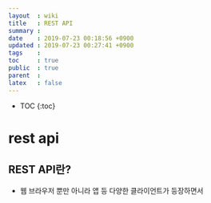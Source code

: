```yaml
---
layout  : wiki
title   : REST API
summary : 
date    : 2019-07-23 00:18:56 +0900
updated : 2019-07-23 00:27:41 +0900
tags    : 
toc     : true
public  : true
parent  : 
latex   : false
---
```

* TOC
{:toc}

# rest api

## REST API란?

* 웹 브라우저 뿐만 아니라 앱 등 다양한 클라이언트가 등장하면서 
